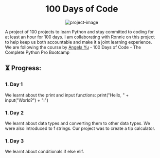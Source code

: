 <h1 align="center" id="title">100 Days of Code</h1>

<p align="center"><img src="https://socialify.git.ci/PurpleNurps/100daysofcode/image?font=Rokkitt&amp;language=1&amp;name=1&amp;owner=1&amp;pattern=Circuit%20Board&amp;theme=Light" alt="project-image"></p>

<p id="description">A project of 100 projects to learn Python and stay committed to coding for at least an hour for 100 days. I am collaborating with Ronnie on this project to help keep us both accountable and make it a joint learning experience. We are following the course by <a href="https://www.linkedin.com/in/angela-yu1/">Angela Yu</a> - 100 Days of Code - The Complete Python Pro Bootcamp</p>

<h2>⏳ Progress:</h2>

<h3>1. Day 1</h3>

We learnt about the print and input functions: print("Hello, " + input("World?") + "!") 

<h3>1. Day 2</h3>

We learnt about data types and converting them to other data types. We were also introduced to f strings. Our project was to create a tip calculator.

<h3>1. Day 3</h3>

We learnt about conditionals if else elif.
